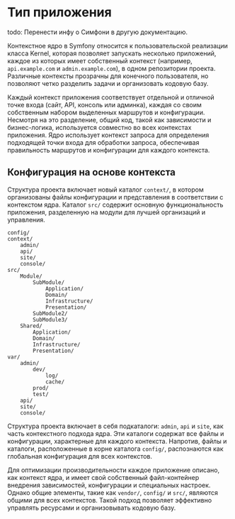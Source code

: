 # Тип приложения

todo: Перенести инфу о Симфони в другую документацию.

Контекстное ядро в Symfony относится к пользовательской реализации класса Kernel, которая позволяет запускать несколько
приложений, каждое из которых имеет собственный контекст (например, `api.example.com` и `admin.example.com`), в одном репозитории проекта.
Различные контексты прозрачны для конечного пользователя, но позволяют четко разделить задачи и организовать
кодовую базу.

Каждый контекст приложения соответствует отдельной и отличной точке входа (сайт, API, консоль или админка), каждая со своим собственным набором выделенных маршрутов и конфигурации.
Несмотря на это разделение, общий код, такой как зависимости и бизнес-логика, используется совместно во всех контекстах приложения.
Ядро использует контекст запроса для определения подходящей точки входа для обработки запроса,
обеспечивая правильность маршрутов и конфигурации для каждого контекста.

## Конфигурация на основе контекста

Структура проекта включает новый каталог `context/`, в котором организованы файлы конфигурации и представления в соответствии с контекстом ядра.
Каталог `src/` содержит основную функциональность приложения, разделенную на модули для лучшей организаций и управления.

    config/
    context/
        admin/
        api/
        site/
        console/
    src/
        Module/
            SubModule/
                Application/
                Domain/
                Infrastructure/
                Presentation/
            SubModule2/
            SubModule3/
        Shared/
            Application/
            Domain/
            Infrastructure/
            Presentation/
    var/
        admin/
            dev/
                log/
                cache/
            prod/
            test/
        api/
        site/
        console/

Структура проекта включает в себя подкаталоги: `admin`, `api` и `site`, как часть контекстного подхода ядра.
Эти каталоги содержат все файлы и конфигурации, характерные для каждого контекста.
Напротив, файлы и каталоги, расположенные в корне каталога `config/`, распознаются как глобальная конфигурация для всех контекстов.

Для оптимизации производительности каждое приложение описано, как контекст ядра, и имеет свой собственный файл-контейнер внедрения зависимостей,
конфигурации и специальных настроек.
Однако общие элементы, такие как `vendor/`, `config/` и `src/`, являются общими для всех контекстов.
Такой подход позволяет эффективно управлять ресурсами и организовывать кодовую базу.

